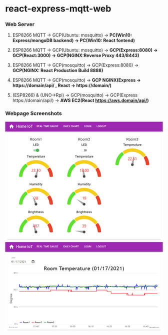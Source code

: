 # react-express-mqtt-web
### Web Server
1. ESP8266 MQTT -> GCP(Ubuntu: mosquitto) -> <b>PC(Win10: Express/mongoDB backend) -> PC(Win10: React fontend)</b>

2. ESP8266 MQTT -> GCP(Ubuntu: mosquitto) -> <b>GCP(Express:8080) -> GCP(React:3000) -> GCP(NGINX:Reverse Proxy 443/8443)</b>

3. ESP8266 MQTT -> GCP(mosquitto) -> GCP(Express:8080) -> <b>GCP(NGINX: React Production Build 8888)</b>

4. ESP8266 MQTT -> GCP(mosquitto) -> <b>GCP NGINX(Express -> https://domain/api/ , React -> https://domain/)</b>

5. (ESP8266) & (UNO->Rpi) -> GCP(mosquitto) -> GCP(Express https://domain/api/) -> <b>AWS EC2(React https://aws.domain/api/)</b>

### Webpage Screenshots
<p align="center">
  <img src="https://github.com/hyp0126/react-express-mqtt-web/blob/master/RealTimeGuage.png?raw=true" width="700" />
  <img src="https://github.com/hyp0126/react-express-mqtt-web/blob/master/DailyChart.png?raw=true" width="700" />
</p>
